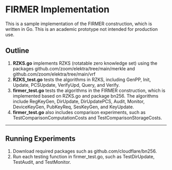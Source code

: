 # FIRMER Implementation
This is a sample implementation of the FIRMER construction, which is written in Go. This is an academic prototype not intended for production use.

## Outline

1. **RZKS.go** implements RZKS (rotatable zero knowledge set) using the packages github.com/zoom/elektra/tree/main/merkle and github.com/zoom/elektra/tree/main/vrf
2. **RZKS_test.go** tests the algorithms in RZKS, including GenPP, Init, Update, PCSUpdate, VerifyUpd, Query, and Verify.
3. **firmer_test.go** tests the algorithms in the FIRMER construction, which is implemented based on RZKS.go and package bn256. The algorithms include RegKeyGen, DirUpdate, DirUpdatePCS, Audit, Monitor, DeviceKeyGen, PubKeyReq, SesKeyGen, and KeyUpdate.
4. **firmer_test.go** also includes comparison experiments, such as TestComparisonComputationCosts and TestComparisonStorageCosts.

---

## Running Experiments
1. Download required packages such as github.com/cloudflare/bn256.
2. Run each testing function in firmer_test.go, such as TestDirUpdate, TestAudit, and TestMonitor. 
